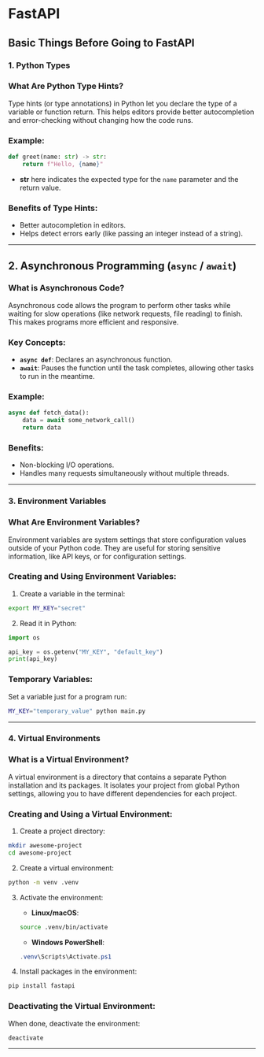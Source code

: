 # FastAPI 

## Basic Things Before Going to FastAPI

### 1. Python Types

### What Are Python Type Hints?
Type hints (or type annotations) in Python let you declare the type of a variable or function return. This helps editors provide better autocompletion and error-checking without changing how the code runs.

### Example:
```python
def greet(name: str) -> str:
    return f"Hello, {name}"
````

* **str** here indicates the expected type for the `name` parameter and the return value.

### Benefits of Type Hints:

* Better autocompletion in editors.
* Helps detect errors early (like passing an integer instead of a string).

---

## 2. Asynchronous Programming (`async` / `await`)

### What is Asynchronous Code?

Asynchronous code allows the program to perform other tasks while waiting for slow operations (like network requests, file reading) to finish. This makes programs more efficient and responsive.

### Key Concepts:

* **`async def`**: Declares an asynchronous function.
* **`await`**: Pauses the function until the task completes, allowing other tasks to run in the meantime.

### Example:

````python
async def fetch_data():
    data = await some_network_call()
    return data
````

### Benefits:

* Non-blocking I/O operations.
* Handles many requests simultaneously without multiple threads.

---

### 3. Environment Variables

### What Are Environment Variables?

Environment variables are system settings that store configuration values outside of your Python code. They are useful for storing sensitive information, like API keys, or for configuration settings.

### Creating and Using Environment Variables:

1. Create a variable in the terminal:

````bash
export MY_KEY="secret"
````

2. Read it in Python:

````python
import os

api_key = os.getenv("MY_KEY", "default_key")
print(api_key)
````

### Temporary Variables:

Set a variable just for a program run:

````bash
MY_KEY="temporary_value" python main.py
````

---

### 4. Virtual Environments

### What is a Virtual Environment?

A virtual environment is a directory that contains a separate Python installation and its packages. It isolates your project from global Python settings, allowing you to have different dependencies for each project.

### Creating and Using a Virtual Environment:

1. Create a project directory:

````bash
mkdir awesome-project
cd awesome-project
````

2. Create a virtual environment:

````bash
python -m venv .venv
````

3. Activate the environment:

   * **Linux/macOS**:

   ````bash
   source .venv/bin/activate
   ````

   * **Windows PowerShell**:

   ````powershell
   .venv\Scripts\Activate.ps1
   ````

4. Install packages in the environment:

````bash
pip install fastapi
````

### Deactivating the Virtual Environment:

When done, deactivate the environment:

````bash
deactivate
````

---



